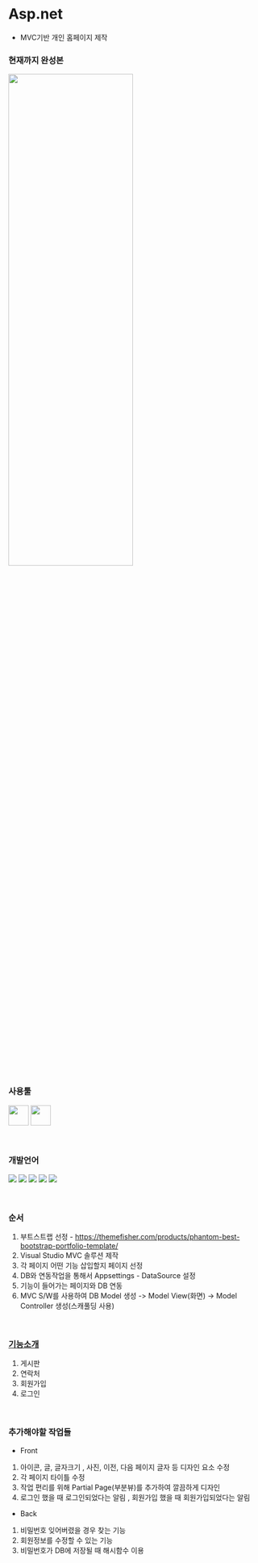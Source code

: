 # Asp.net
- MVC기반 개인 홈페이지 제작

### 현재까지 완성본
<p align='left'>
  <img width="70%" height="50%" src="https://github.com/WhiteHair-H/Asp.net/blob/main/MVCPortFolio/IntroFile/GIF/Complete.gif">
</p>

<br>

### 사용툴
<p align='left'>
  <img height="40" src="https://img.icons8.com/color/48/000000/visual-studio-2019.png">
  <img height="40" src="https://d1jnx9ba8s6j9r.cloudfront.net/blog/wp-content/uploads/2019/10/logo.png">
</p>

<br>

### 개발언어
<p align='left'>
  <img src="https://img.shields.io/badge/C%23-239120?style=for-the-badge&logo=c-sharp&logoColor=white"/>
  <img src="https://img.shields.io/badge/.NET-5C2D91?style=for-the-badge&logo=.net&logoColor=white"/>
  <img src="https://img.shields.io/badge/HTML5-E34F26?style=for-the-badge&logo=html5&logoColor=white"/>
  <img src="https://img.shields.io/badge/JavaScript-F7DF1E?style=for-the-badge&logo=javascript&logoColor=black"/>
  <img src="https://img.shields.io/badge/CSS3-1572B6?style=for-the-badge&logo=css3&logoColor=white"/>
</p>

<br>

### 순서
1. 부트스트랩 선정 - https://themefisher.com/products/phantom-best-bootstrap-portfolio-template/
2. Visual Studio MVC 솔루션 제작
3. 각 페이지 어떤 기능 삽입할지 페이지 선정
4. DB와 연동작업을 통해서 Appsettings - DataSource 설정
5. 기능이 들어가는 페이지와 DB 연동
6. MVC S/W를 사용하여 DB Model 생성 -> Model View(화면) -> Model Controller 생성(스캐풀딩 사용) 

<br>

### [기능소개](https://github.com/WhiteHair-H/Asp.net/tree/main/MVCPortFolio)
1. 게시판 
2. 연락처
3. 회원가입 
4. 로그인 

<br>

### 추가해야할 작업들
- Front
1. 아이콘, 글, 글자크기 , 사진, 이전, 다음 페이지 글자 등 디자인 요소 수정
2. 각 페이지 타이틀 수정
3. 작업 편리를 위해 Partial Page(부분뷰)를 추가하여 깔끔하게 디자인
4. 로그인 했을 때 로그인되었다는 알림 , 회원가입 했을 때 회원가입되었다는 알림

- Back
1. 비밀번호 잊어버렸을 경우 찾는 기능
2. 회원정보를 수정할 수 있는 기능
3. 비밀번호가 DB에 저장될 때 해시함수 이용

